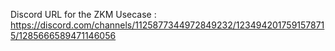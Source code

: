 Discord URL for the ZKM Usecase : https://discord.com/channels/1125877344972849232/1234942017591578715/1285666589471146056

